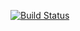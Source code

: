 [![Build Status](https://travis-ci.com/codeuniversity/al-master.svg?branch=master)](https://travis-ci.com/codeuniversity/al-master)